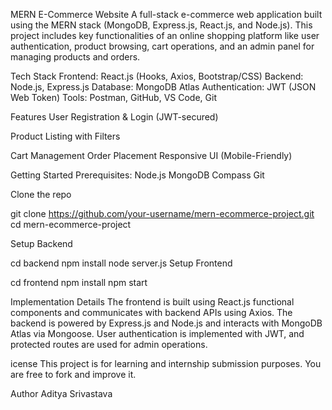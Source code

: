 MERN E-Commerce Website
A full-stack e-commerce web application built using the MERN stack (MongoDB, Express.js, React.js, and Node.js). This project includes key functionalities of an online shopping platform like user authentication, product browsing, cart operations, and an admin panel for managing products and orders.

Tech Stack
Frontend: React.js (Hooks, Axios, Bootstrap/CSS)
Backend: Node.js, Express.js
Database: MongoDB Atlas
Authentication: JWT (JSON Web Token)
Tools: Postman, GitHub, VS Code, Git

Features
User Registration & Login (JWT-secured)

Product Listing with Filters

Cart Management
Order Placement
Responsive UI (Mobile-Friendly)

Getting Started
Prerequisites:
Node.js
MongoDB Compass
Git

Clone the repo

git clone https://github.com/your-username/mern-ecommerce-project.git
cd mern-ecommerce-project

Setup Backend

cd backend
npm install
node server.js
Setup Frontend

cd frontend
npm install
npm start

Implementation Details
The frontend is built using React.js functional components and communicates with backend APIs using Axios. The backend is powered by Express.js and Node.js and interacts with MongoDB Atlas via Mongoose. User authentication is implemented with JWT, and protected routes are used for admin operations.

icense
This project is for learning and internship submission purposes. You are free to fork and improve it.

Author
Aditya Srivastava
